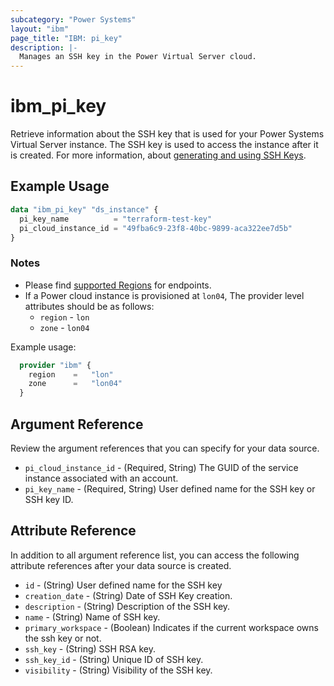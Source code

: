 ```yaml
---
subcategory: "Power Systems"
layout: "ibm"
page_title: "IBM: pi_key"
description: |-
  Manages an SSH key in the Power Virtual Server cloud.
---
```


# ibm_pi_key

Retrieve information about the SSH key that is used for your Power Systems Virtual Server instance. The SSH key is used to access the instance after it is created. For more information, about [generating and using SSH Keys](https://cloud.ibm.com/docs/power-iaas?topic=power-iaas-creating-ssh-key).

## Example Usage

```terraform
data "ibm_pi_key" "ds_instance" {
  pi_key_name          = "terraform-test-key"
  pi_cloud_instance_id = "49fba6c9-23f8-40bc-9899-aca322ee7d5b"
}
```

### Notes

- Please find [supported Regions](https://cloud.ibm.com/apidocs/power-cloud#endpoint) for endpoints.
- If a Power cloud instance is provisioned at `lon04`, The provider level attributes should be as follows:
  - `region` - `lon`
  - `zone` - `lon04`

Example usage:

  ```terraform
    provider "ibm" {
      region    =   "lon"
      zone      =   "lon04"
    }
  ```

## Argument Reference

Review the argument references that you can specify for your data source.

- `pi_cloud_instance_id` - (Required, String) The GUID of the service instance associated with an account.
- `pi_key_name`  - (Required, String) User defined name for the SSH key or SSH key ID.

## Attribute Reference

In addition to all argument reference list, you can access the following attribute references after your data source is created.

- `id` - (String) User defined name for the SSH key
- `creation_date` - (String) Date of SSH Key creation.
- `description` - (String) Description of the SSH key.
- `name` - (String) Name of SSH key.
- `primary_workspace` - (Boolean) Indicates if the current workspace owns the ssh key or not.
- `ssh_key` - (String) SSH RSA key.
- `ssh_key_id` - (String) Unique ID of SSH key.
- `visibility` - (String) Visibility of the SSH key.
